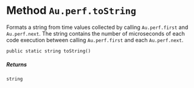 # Method `Au.perf.toString`

Formats a string from time values collected by calling `Au.perf.first` and `Au.perf.next`. The string contains the number of microseconds of each code execution between calling `Au.perf.first` and each `Au.perf.next`.

```
public static string toString()
```

##### Returns

`string`